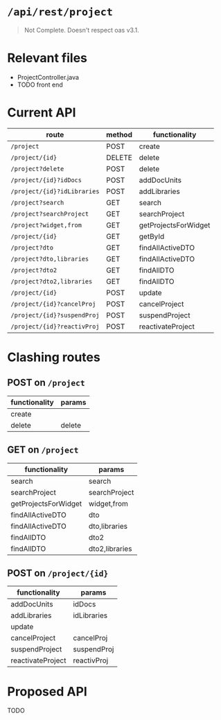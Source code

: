 # `/api/rest/project`
> Not Complete.
> Doesn't respect oas v3.1.

# Relevant files
- ProjectController.java
- TODO front end

# Current API
|route|method|functionality|
|-|-|-|
|`/project`|POST|create|
|`/project/{id}`|DELETE|delete|
|`/project?delete`|POST|delete|
|`/project/{id}?idDocs`|POST|addDocUnits|
|`/project/{id}?idLibraries`|POST|addLibraries|
|`/project?search`|GET|search|
|`/project?searchProject`|GET|searchProject|
|`/project?widget,from`|GET|getProjectsForWidget|
|`/project/{id}`|GET|getById|
|`/project?dto`|GET|findAllActiveDTO|
|`/project?dto,libraries`|GET|findAllActiveDTO|
|`/project?dto2`|GET|findAllDTO|
|`/project?dto2,libraries`|GET|findAllDTO|
|`/project/{id}`|POST|update|
|`/project/{id}?cancelProj`|POST|cancelProject|
|`/project/{id}?suspendProj`|POST|suspendProject|
|`/project/{id}?reactivProj`|POST|reactivateProject|

# Clashing routes

## POST on `/project`
|functionality|params|
|-|-|
|create||
|delete|delete|

## GET on `/project`
|functionality|params|
|-|-|
|search|search|
|searchProject|searchProject|
|getProjectsForWidget|widget,from|
|findAllActiveDTO|dto|
|findAllActiveDTO|dto,libraries|
|findAllDTO|dto2|
|findAllDTO|dto2,libraries|

## POST on `/project/{id}`
|functionality|params|
|-|-|
|addDocUnits|idDocs|
|addLibraries|idLibraries|
|update||
|cancelProject|cancelProj|
|suspendProject|suspendProj|
|reactivateProject|reactivProj|

# Proposed API
TODO